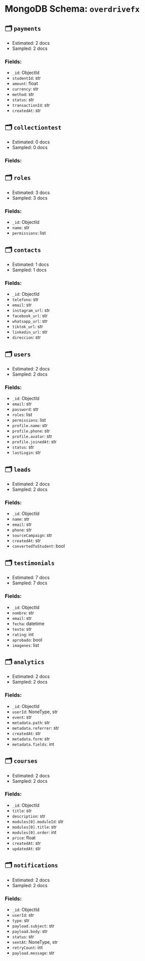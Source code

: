 # MongoDB Schema: `overdrivefx`

## 🗂 `payments`
- Estimated: 2 docs
- Sampled: 2 docs
### Fields:
- `_id`: ObjectId
- `studentId`: str
- `amount`: float
- `currency`: str
- `method`: str
- `status`: str
- `transactionId`: str
- `createdAt`: str

## 🗂 `collectiontest`
- Estimated: 0 docs
- Sampled: 0 docs
### Fields:

## 🗂 `roles`
- Estimated: 3 docs
- Sampled: 3 docs
### Fields:
- `_id`: ObjectId
- `name`: str
- `permissions`: list

## 🗂 `contacts`
- Estimated: 1 docs
- Sampled: 1 docs
### Fields:
- `_id`: ObjectId
- `telefono`: str
- `email`: str
- `instagram_url`: str
- `facebook_url`: str
- `whatsapp_url`: str
- `tiktok_url`: str
- `linkedin_url`: str
- `direccion`: str

## 🗂 `users`
- Estimated: 2 docs
- Sampled: 2 docs
### Fields:
- `_id`: ObjectId
- `email`: str
- `password`: str
- `roles`: list
- `permissions`: list
- `profile.name`: str
- `profile.phone`: str
- `profile.avatar`: str
- `profile.joinedAt`: str
- `status`: str
- `lastLogin`: str

## 🗂 `leads`
- Estimated: 2 docs
- Sampled: 2 docs
### Fields:
- `_id`: ObjectId
- `name`: str
- `email`: str
- `phone`: str
- `sourceCampaign`: str
- `createdAt`: str
- `convertedToStudent`: bool

## 🗂 `testimonials`
- Estimated: 7 docs
- Sampled: 7 docs
### Fields:
- `_id`: ObjectId
- `nombre`: str
- `email`: str
- `fecha`: datetime
- `texto`: str
- `rating`: int
- `aprobado`: bool
- `imagenes`: list

## 🗂 `analytics`
- Estimated: 2 docs
- Sampled: 2 docs
### Fields:
- `_id`: ObjectId
- `userId`: NoneType, str
- `event`: str
- `metadata.path`: str
- `metadata.referrer`: str
- `createdAt`: str
- `metadata.form`: str
- `metadata.fields`: int

## 🗂 `courses`
- Estimated: 2 docs
- Sampled: 2 docs
### Fields:
- `_id`: ObjectId
- `title`: str
- `description`: str
- `modules[0].moduleId`: str
- `modules[0].title`: str
- `modules[0].order`: int
- `price`: float
- `createdAt`: str
- `updatedAt`: str

## 🗂 `notifications`
- Estimated: 2 docs
- Sampled: 2 docs
### Fields:
- `_id`: ObjectId
- `userId`: str
- `type`: str
- `payload.subject`: str
- `payload.body`: str
- `status`: str
- `sentAt`: NoneType, str
- `retryCount`: int
- `payload.message`: str

